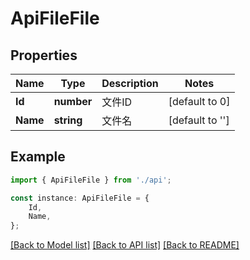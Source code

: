 # ApiFileFile


## Properties

Name | Type | Description | Notes
------------ | ------------- | ------------- | -------------
**Id** | **number** | 文件ID | [default to 0]
**Name** | **string** | 文件名 | [default to '']

## Example

```typescript
import { ApiFileFile } from './api';

const instance: ApiFileFile = {
    Id,
    Name,
};
```

[[Back to Model list]](../README.md#documentation-for-models) [[Back to API list]](../README.md#documentation-for-api-endpoints) [[Back to README]](../README.md)
